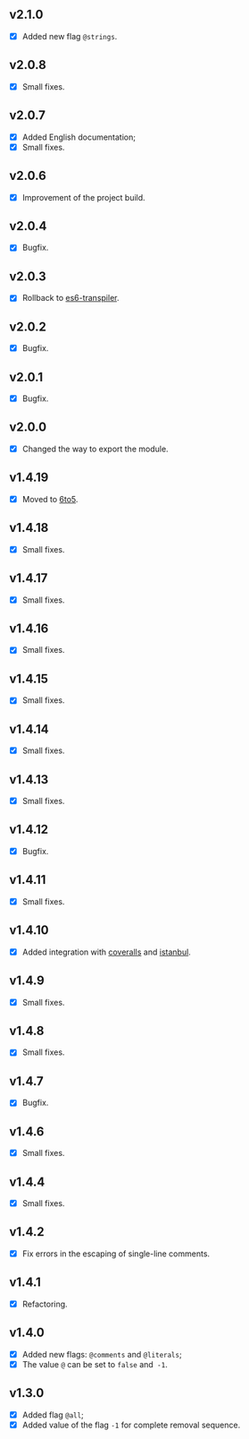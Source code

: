 ## v2.1.0

- [x] Added new flag `@strings`.

## v2.0.8

- [x] Small fixes.

## v2.0.7

- [x] Added English documentation;
- [x] Small fixes.

## v2.0.6

- [x] Improvement of the project build.

## v2.0.4

- [x] Bugfix.

## v2.0.3

- [x] Rollback to [es6-transpiler](https://github.com/termi/es6-transpiler).

## v2.0.2

- [x] Bugfix.

## v2.0.1

- [x] Bugfix.

## v2.0.0

- [x] Changed the way to export the module.

## v1.4.19

- [x] Moved to [6to5](https://github.com/6to5/6to5).

## v1.4.18

- [x] Small fixes.

## v1.4.17

- [x] Small fixes.

## v1.4.16

- [x] Small fixes.

## v1.4.15

- [x] Small fixes.

## v1.4.14

- [x] Small fixes.

## v1.4.13

- [x] Small fixes.

## v1.4.12

- [x] Bugfix.

## v1.4.11

- [x] Small fixes.

## v1.4.10

- [x] Added integration with [coveralls](https://github.com/cainus/node-coveralls) and [istanbul](https://github.com/gotwarlost/istanbul).

## v1.4.9

- [x] Small fixes.

## v1.4.8

- [x] Small fixes.

## v1.4.7

- [x] Bugfix.

## v1.4.6

- [x] Small fixes.

## v1.4.4

- [x] Small fixes.

## v1.4.2

- [x] Fix errors in the escaping of single-line comments.

## v1.4.1

- [x] Refactoring.

## v1.4.0

- [x] Added new flags: `@comments` and `@literals`;
- [x] The value `@` can be set to `false` and` -1`.

## v1.3.0

- [x] Added flag `@all`;
- [x] Added value of the flag `-1` for complete removal sequence.

